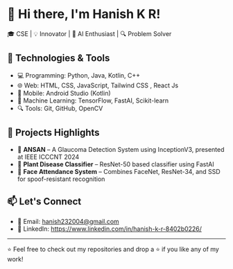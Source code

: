 # 👋 Hi there, I'm Hanish K R!

🎓 CSE | 💡 Innovator | 🤖 AI Enthusiast | 🔍 Problem Solver

## 🔧 Technologies & Tools
- 💻 Programming: Python, Java, Kotlin, C++
- 🌐 Web: HTML, CSS, JavaScript, Tailwind CSS , React Js
- 📱 Mobile: Android Studio (Kotlin)
- 🧠 Machine Learning: TensorFlow, FastAI, Scikit-learn
- 🔍 Tools: Git, GitHub, OpenCV

## 📌 Projects Highlights
- 🧿 **ANSAN** – A Glaucoma Detection System using InceptionV3, presented at IEEE ICCCNT 2024
- 🧪 **Plant Disease Classifier** – ResNet-50 based classifier using FastAI
- 🐍 **Face Attendance System** – Combines FaceNet, ResNet-34, and SSD for spoof-resistant recognition

## 📫 Let's Connect
- 📧 Email: hanish232004@gmail.com
- 💼 LinkedIn: https://www.linkedin.com/in/hanish-k-r-8402b0226/

---

⭐ Feel free to check out my repositories and drop a ⭐ if you like any of my work!
